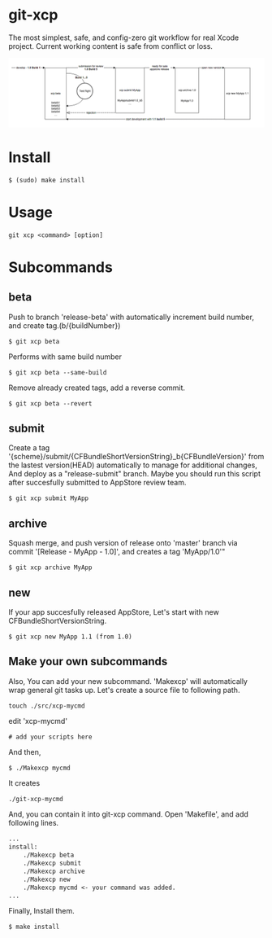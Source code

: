 # git-xcp

The most simplest, safe, and config-zero git workflow for real Xcode project. Current working content is safe from conflict or loss.

![flow](https://raw.githubusercontent.com/metasmile/git-xcp/master/git-xcp.png)

# Install

```
$ (sudo) make install
```

# Usage
```
git xcp <command> [option]
```

# Subcommands
## beta

Push to branch 'release-beta' with automatically increment build number, and create tag.(b/{buildNumber})
```
$ git xcp beta
```

Performs with same build number
```
$ git xcp beta --same-build
```

Remove already created tags, add a reverse commit.
```
$ git xcp beta --revert
```

## submit

Create a tag '{scheme}/submit/{CFBundleShortVersionString}_b{CFBundleVersion}' from the lastest version(HEAD) automatically to manage for additional changes, And deploy as a "release-submit" branch. Maybe you should run this script after succesfully submitted to AppStore review team.

```
$ git xcp submit MyApp
```

## archive

Squash merge, and push version of release onto 'master' branch via commit '[Release - MyApp - 1.0]', and creates a tag 'MyApp/1.0'"

```
$ git xcp archive MyApp
```

## new

If your app succesfully released AppStore, Let's start with new CFBundleShortVersionString.

```
$ git xcp new MyApp 1.1 (from 1.0)
```

## Make your own subcommands

Also, You can add your new subcommand. 'Makexcp' will automatically wrap general git tasks up.
 Let's create a source file to following path.

```
touch ./src/xcp-mycmd
```

edit 'xcp-mycmd'

```
# add your scripts here
```

And then,
```
$ ./Makexcp mycmd
```

It creates

```
./git-xcp-mycmd
```

And, you can contain it into git-xcp command.
Open 'Makefile', and add following lines.

```
...
install:
	./Makexcp beta
	./Makexcp submit
	./Makexcp archive
	./Makexcp new
    ./Makexcp mycmd <- your command was added.
...
```

Finally, Install them.
```
$ make install
```

